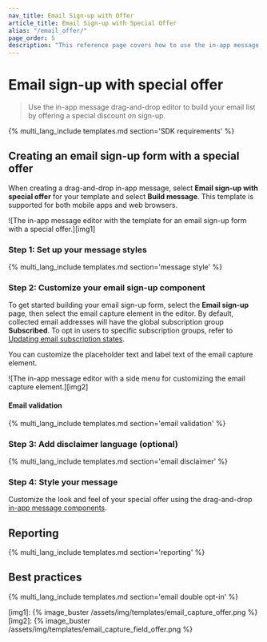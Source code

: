 ```yaml
---
nav_title: Email Sign-up with Offer
article_title: Email Sign-up with Special Offer
alias: "/email_offer/"
page_order: 5
description: "This reference page covers how to use the in-app message drag-and-drop editor to build your email list by offering a special discount on sign-up."
---
```


# Email sign-up with special offer

> Use the in-app message drag-and-drop editor to build your email list by offering a special discount on sign-up.

{% multi_lang_include templates.md section='SDK requirements' %}

## Creating an email sign-up form with a special offer

When creating a drag-and-drop in-app message, select **Email sign-up with special offer** for your template and select **Build message**. This template is supported for both mobile apps and web browsers.

![The in-app message editor with the template for an email sign-up form with a special offer.][img1]

### Step 1: Set up your message styles

{% multi_lang_include templates.md section='message style' %}

### Step 2: Customize your email sign-up component

To get started building your email sign-up form, select the **Email sign-up** page, then select the email capture element in the editor. By default, collected email addresses will have the global subscription group **Subscribed**. To opt in users to specific subscription groups, refer to [Updating email subscription states]({{site.baseurl}}/user_guide/message_building_by_channel/email/managing_user_subscriptions#updating-email-subscription-states).

You can customize the placeholder text and label text of the email capture element.

![The in-app message editor with a side menu for customizing the email capture element.][img2]

#### Email validation

{% multi_lang_include templates.md section='email validation' %}

### Step 3: Add disclaimer language (optional)

{% multi_lang_include templates.md section='email disclaimer' %}

### Step 4: Style your message

Customize the look and feel of your special offer using the drag-and-drop [in-app message components][3].

## Reporting

{% multi_lang_include templates.md section='reporting' %}

## Best practices

{% multi_lang_include templates.md section='email double opt-in' %}


[img1]: {% image_buster /assets/img/templates/email_capture_offer.png %} 
[img2]: {% image_buster /assets/img/templates/email_capture_field_offer.png %} 

[3]: {{site.baseurl}}/user_guide/message_building_by_channel/in-app_messages/drag_and_drop/style_settings/#message-components